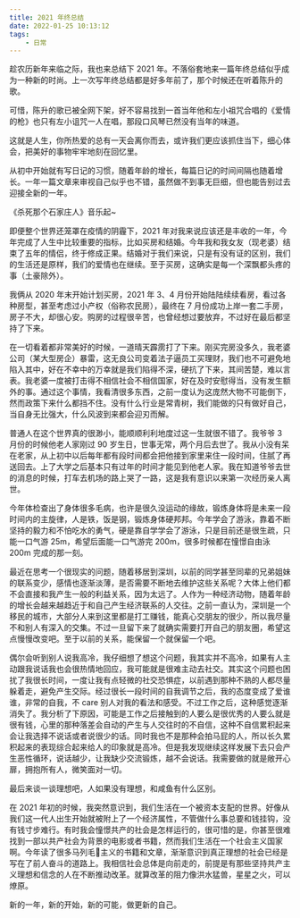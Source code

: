 ```yaml
---
title: 2021 年终总结
date: 2022-01-25 10:13:12
tags:
    - 日常
---
```


趁农历新年来临之际，我也来总结下 2021 年。不落俗套地来一篇年终总结似乎成为一种新的时尚。上一次写年终总结都是好多年前了，那个时候还在听着陈升的歌。

可惜，陈升的歌已被全网下架，好不容易找到一首当年他和左小祖咒合唱的《爱情的枪》也只有左小诅咒一人在唱，那段口风琴已然没有当年的味道。

这就是人生，你所热爱的总有一天会离你而去，或许我们更应该抓住当下，细心体会，把美好的事物牢牢地刻在回忆里。

从初中开始就有写日记的习惯，随着年龄的增长，每篇日记的时间间隔也随着增长。一年一篇文章来审视自己似乎也不错，虽然做不到事无巨细，但也能告别过去迎接全新的一年。

《杀死那个石家庄人》音乐起~

即便整个世界还笼罩在疫情的阴霾下，2021 年对我来说应该还是丰收的一年，今年完成了人生中比较重要的指标，比如买房和结婚。今年我和我女友（现老婆）结束了五年的情侣，终于修成正果。结婚对于我们来说，只是有没有证的区别，我们的生活还是原样，我们的爱情也在继续。至于买房，这确实是每一个深飘都头疼的事（土豪除外）。

我俩从 2020 年末开始计划买房，2021 年 3、4 月份开始陆陆续续看房，看过各种房型，甚至考虑过小产权（俗称农民房），最终在 7 月份成功上岸一套二手房，房子不大，却很心安。购房的过程很辛苦，也曾经想过要放弃，不过好在最后都坚持了下来。

在一切看着都非常美好的时候，一道晴天霹雳打了下来。刚买完房没多久，我老婆公司（某大型房企）暴雷，这无良公司变着法子逼员工买理财，我们也不可避免地陷入其中，好在不幸中的万幸就是我们陷得不深，硬抗了下来，其间苦楚，难以言表。我老婆一度被打击得不相信社会不相信国家，好在及时安慰得当，没有发生额外的事。通过这个事情，我看清很多东西，之前一度认为这庞然大物不可能倒下，然而政策下来什么都挡不住。没有什么行业是常青树，我们能做的只有做好自己，当自身无比强大，什么风波到来都会迎刃而解。

普通人在这个世界真的很渺小，能顺顺利利地度过这一生就很不错了。我爷爷 3 月份的时候他老人家刚过 90 岁生日，世事无常，两个月后去世了。我从小没有呆在老家，从上初中以后每年都有段时间都会把他接到家里来住一段时间，住腻了再送回去。上了大学之后基本只有过年的时间才能见到他老人家。我在知道爷爷去世的消息的时候，打车去机场的路上哭了一路，这是我有意识以来第一次经历亲人离世。

今年体检查出了身体很多毛病，也许是很久没运动的缘故，锻炼身体将是未来一段时间内的主旋律，人是铁，饭是钢，锻炼身体硬邦邦。今年学会了游泳，靠着不断坚持的毅力和不怕吃水的勇气，硬是靠自学学会了游泳，只是目前还是很生疏，只能一口气游 25m，希望后面能一口气游完 200m，很多时候都在憧憬自由泳 200m 完成的那一刻。

最近在思考一个很现实的问题，随着移居到深圳，以前的同学甚至同辈的兄弟姐妹的联系变少，感情也逐渐淡薄，是否需要不断地去维护这些关系呢？大体上他们都不会直接和我产生一般的利益关系，因为太远了。人作为一种经济动物，随着年龄的增长会越来越趋近于和自己产生经济联系的人交往。之前一直认为，深圳是一个移民的城市，大部分人来到这里都是打工赚钱，能真心交朋友的很少，所以我尽量不和别人有深入的交集。不过一旦留下来了就确实需要打开自己的朋友圈，希望这点慢慢改变吧。至于以前的关系，能保留一个就保留一个吧。

偶尔会听到别人说我高冷，我仔细想了想这个问题，我其实并不高冷，如果有人主动跟我说话我也会很热情地回应，我可能就是很难主动去社交。其实这个问题也困扰了我很长时间，一度让我有点轻微的社交恐惧症，以前遇到那种不熟的人都尽量躲着走，避免产生交际。经过很长一段时间的自我调节之后，我的态度变成了爱谁谁，非常的自我，不 care 别人对我的看法和感受。不过工作之后，这种感觉逐渐消失了。我分析了下原因，可能是工作之后接触到的人要么是很优秀的人要么就是很有钱，心里的那种落差会自动的产生与人交往时的不自信，这种不自信累积起来会让我选择不说话或者说很少的话。同时我也不是那种会拍马屁的人，所以长久累积起来的表现综合起来给人的印象就是高冷。但是我发现继续这样发展下去只会产生恶性循环，说话越少，让我缺少交流锻炼，越不会说话。我需要做的就是敞开心扉，拥抱所有人，微笑面对一切。

最后来谈一谈理想吧，人如果没有理想，和咸鱼有什么区别。

在 2021 年初的时候，我突然意识到，我们生活在一个被资本支配的世界。好像从我们这一代人出生开始就被附上了一个经济属性，不管做什么事总要和钱挂钩，没有钱寸步难行。有时我会憧憬共产的社会是怎样运行的，很可惜的是，你甚至很难找到一部以共产社会为背景的电影或者书籍，然而我们生活在一个社会主义国家啊。今年读了很多马列毛主义的书籍和文章，渐渐意识到真正理想的社会已经是写在了前人奋斗的道路上。我相信社会总体是向前走的，前提是有那些坚持共产主义理想和信念的人在不断推动改革。就算改革的阻力像洪水猛兽，星星之火，可以燎原。

新的一年，新的开始，新的可能，做更新的自己。


